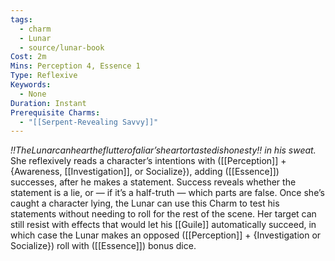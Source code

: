 ```yaml
---
tags:
  - charm
  - Lunar
  - source/lunar-book
Cost: 2m
Mins: Perception 4, Essence 1
Type: Reflexive
Keywords:
  - None
Duration: Instant
Prerequisite Charms:
  - "[[Serpent-Revealing Savvy]]"
---
```

*!!TheLunarcanheartheflutterofaliar’sheartortastedishonesty!! in his sweat.*
She reflexively reads a character’s intentions with ([[Perception]] + {Awareness, [[Investigation]], or Socialize}), adding ([[Essence]]) successes, after he makes a statement. Success reveals whether the statement is a lie, or — if it’s a half-truth — which parts are false. Once she’s caught a character lying, the Lunar can use this Charm to test his statements without needing to roll for the rest of the scene. Her target can still resist with effects that would let his [[Guile]] automatically succeed, in which case the Lunar makes an opposed ([[Perception]] + {Investigation or Socialize}) roll with ([[Essence]]) bonus dice.